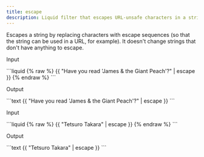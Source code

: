 ```yaml
---
title: escape
description: Liquid filter that escapes URL-unsafe characters in a string.
---
```


Escapes a string by replacing characters with escape sequences (so that the string can be used in a URL, for example). It doesn't change strings that don't have anything to escape.

<p class="code-label">Input</p>
```liquid
{% raw %}
{{ "Have you read 'James & the Giant Peach'?" | escape }}
{% endraw %}
```

<p class="code-label">Output</p>
```text
{{ "Have you read 'James & the Giant Peach'?" | escape }}
```

<p class="code-label">Input</p>
```liquid
{% raw %}
{{ "Tetsuro Takara" | escape }}
{% endraw %}
```

<p class="code-label">Output</p>
```text
{{ "Tetsuro Takara" | escape }}
```
